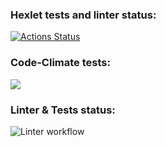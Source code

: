 ### Hexlet tests and linter status:
[![Actions Status](https://github.com/iFoxtrot33/frontend-project-11/workflows/hexlet-check/badge.svg)](https://github.com/iFoxtrot33/frontend-project-11/actions)

### Code-Climate tests:
<a href="https://codeclimate.com/github/iFoxtrot33/frontend-project-11/maintainability"><img src="https://api.codeclimate.com/v1/badges/7786dde115a5583dab33/maintainability" /></a>

### Linter & Tests status:
![Linter workflow](https://github.com/iFoxtrot33/frontend-project-lvl2/actions/workflows/lint.yml/badge.svg)
